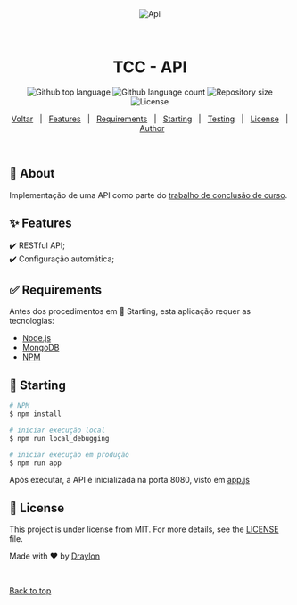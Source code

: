<div align="center" id="top"> 
  <img src="./.github/app.gif" alt="Api" />

  &#xa0;

  <!-- <a href="https://api.netlify.app">Demo</a> -->
</div>

<h1 align="center">TCC - API</h1>

<p align="center">
  <img alt="Github top language" src="https://img.shields.io/github/languages/top/draylon/tcc_api?color=56BEB8">

  <img alt="Github language count" src="https://img.shields.io/github/languages/count/draylon/tcc_api?color=56BEB8">

  <img alt="Repository size" src="https://img.shields.io/github/repo-size/draylon/tcc_api?color=56BEB8">

  <img alt="License" src="https://img.shields.io/github/license/draylon/tcc_api?color=56BEB8">

  <!-- <img alt="Github issues" src="https://img.shields.io/github/issues/draylon/tcc_api?color=56BEB8" /> -->

  <!-- <img alt="Github forks" src="https://img.shields.io/github/forks/draylon/tcc_api?color=56BEB8" /> -->

  <!-- <img alt="Github stars" src="https://img.shields.io/github/stars/draylon/tcc_api?color=56BEB8" /> -->
</p>

<!-- Status -->

<!-- <h4 align="center"> 
	🚧  Api 🚀 Under construction...  🚧
</h4> 

<hr> -->

<p align="center">
  <a href="https://github.com/Draylon/tcc_impl/?tab=readme-ov-file#trabalho-de-conclus%C3%A3o-de-curso">Voltar</a> &#xa0; | &#xa0; 
  <a href="#sparkles-features">Features</a> &#xa0; | &#xa0;
  <a href="#white_check_mark-requirements">Requirements</a> &#xa0; | &#xa0;
  <a href="#checkered_flag-starting">Starting</a> &#xa0; | &#xa0;
  <a href="#checkered_flag-starting">Testing</a> &#xa0; | &#xa0;
  <a href="#memo-license">License</a> &#xa0; | &#xa0;
  <a href="https://github.com/draylon" target="_blank">Author</a>
</p>

<br>

## :dart: About ##

Implementação de uma API como parte do [trabalho de conclusão de curso](https://github.com/Draylon/tcc_impl).

## :sparkles: Features ##

:heavy_check_mark: RESTful API;\
:heavy_check_mark: Configuração automática;
<!-- :heavy_check_mark: Feature 3; -->

## :white_check_mark: Requirements ##

Antes dos procedimentos em :checkered_flag: Starting, esta aplicação requer as tecnologias:

- [Node.js](https://nodejs.org/en/)
- [MongoDB](https://www.mongodb.com/)
- [NPM](https://www.npmjs.com/)

## :checkered_flag: Starting ##

```bash
# NPM
$ npm install

# iniciar execução local
$ npm run local_debugging

# iniciar execução em produção
$ npm run app

```
Após executar, a API é inicializada na porta 8080, visto em [app.js](app.js)

## :memo: License ##

This project is under license from MIT. For more details, see the [LICENSE](LICENSE.md) file.


Made with :heart: by <a href="https://github.com/draylon" target="_blank">Draylon</a>

&#xa0;

<a href="#top">Back to top</a>
